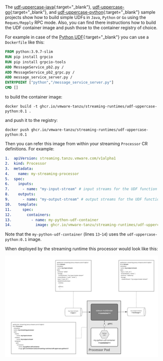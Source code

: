 The [udf-uppercase-java](https://github.com/vmware-tanzu/streaming-runtimes/blob/main/user-defined-functions/udf-uppercase-java){:target="_blank"}, [udf-uppercase-go](https://github.com/vmware-tanzu/streaming-runtimes/blob/main/user-defined-functions/udf-uppercase-go){:target="_blank"}, and [udf-uppercase-python](https://github.com/vmware-tanzu/streaming-runtimes/blob/main/user-defined-functions/udf-uppercase-python){:target="_blank"} sample projects
show how to build simple UDFs in `Java`, `Python` or `Go` using the `Reques/Repply` RPC mode.
Also, you can find there instructions how to build the UDF container image and push those to the container registry of choice.

For example in case of the [Python UDF](https://github.com/vmware-tanzu/streaming-runtimes/blob/main/user-defined-functions/udf-uppercase-python){:target="_blank"} you can use a `Dockerfile` like this:

```dockerfile
FROM python:3.9.7-slim
RUN pip install grpcio
RUN pip install grpcio-tools
ADD MessageService_pb2.py /
ADD MessageService_pb2_grpc.py /
ADD message_service_server.py /
ENTRYPOINT ["python","/message_service_server.py"]
CMD []
```

to build the container image:
```shell
docker build -t ghcr.io/vmware-tanzu/streaming-runtimes/udf-uppercase-python:0.1 .
```
and push it to the registry:
```shell
docker push ghcr.io/vmware-tanzu/streaming-runtimes/udf-uppercase-python:0.1
```

Then you can refer this image from within your streaming `Processor` CR definitions. 
For example:

```yaml
1.  apiVersion: streaming.tanzu.vmware.com/v1alpha1
2.  kind: Processor
3.  metadata:
4.    name: my-streaming-processor
5.  spec:
6.    inputs: 
7.      - name: "my-input-stream" # input streams for the UDF function  
8.    outputs: 
9.      - name: "my-output-stream" # output streams for the UDF function        
10.   template:
11.     spec:
12.       containers:
13.         - name: my-python-udf-container
14.           image: ghcr.io/vmware-tanzu/streaming-runtimes/udf-uppercase-python:0.1
```

Note that the `my-python-udf-container` (lines `13`-`14`) uses the `udf-uppercase-python:0.1` image.

When deployed by the streaming runtime this processor would look like this:

![Python UDF Flow](./streaming-runtime-python-udf-pipeline.jpg)

